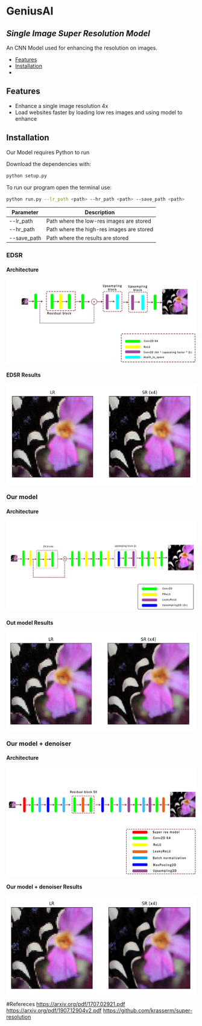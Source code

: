 # GeniusAI
## _Single Image Super Resolution Model_

An CNN Model used for enhancing the resolution on images.

- [Features](#Features)
- [Installation](#Installation)
- 

## Features

- Enhance a single image resolution 4x
- Load websites faster by loading low res images and using model to enhance

## Installation

Our Model requires Python to run

Download the dependencies with:
```sh
python setup.py
```

To run our program open the terminal use:
```sh
python run.py --lr_path <path> --hr_path <path> --save_path <path>
```
| Parameter | Description |
| ------ | ------ |
| --lr_path | Path where the low-res images are stored |
| --hr_path | Path where the high-res images are stored |
| --save_path | Path where the results are stored |

### EDSR
#### Architecture
![arch_edsr](images/super_res_edsr.png)
#### EDSR Results
![result_edsr](images/results/edsr.PNG)


### Our model
#### Architecture
![arch_model](images/super_res_model_scheme.png)
#### Out model Results
![result_model](images/results/model_resultPNG.PNG)


### Our model + denoiser
#### Architecture
![arch_edsr](images/model_denoiser.png)
#### Our model + denoiser Results
![result_edsr](images/results/model_denoiser.PNG)


#Refereces
https://arxiv.org/pdf/1707.02921.pdf
https://arxiv.org/pdf/1907.12904v2.pdf
https://github.com/krasserm/super-resolution
